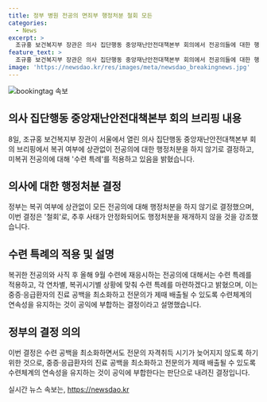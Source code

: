 ```yaml
---
title: 정부 병원 전공의 면죄부 행정처분 철회 모든
categories:
  - News
excerpt: >
  조규홍 보건복지부 장관은 의사 집단행동 중앙재난안전대책본부 회의에서 전공의들에 대한 행정처분 중단을 밝히며, 복귀 여부와 상관없이 모든 전공의에 대해 면죄부를 부여하겠다고 발표했다. 9월 수련에 재응시할 수 있는 수련 특례도 적용되며, 중증·응급환자의 진료 공백을 최소화하고 전문의가 제때 배출될 수 있도록 노력할 것이라 강조했다.
feature_text: >
  조규홍 보건복지부 장관은 의사 집단행동 중앙재난안전대책본부 회의에서 전공의들에 대한 행정처분 중단을 밝히며, 복귀 여부와 상관없이 모든 전공의에 대해 면죄부를 부여하겠다고 발표했다. 9월 수련에 재응시할 수 있는 수련 특례도 적용되며, 중증·응급환자의 진료 공백을 최소화하고 전문의가 제때 배출될 수 있도록 노력할 것이라 강조했다.
image: 'https://newsdao.kr/res/images/meta/newsdao_breakingnews.jpg'
---
```


<p><img src="https://newsdao.kr/res/images/meta/newsdao_breakingnews.jpg" alt="bookingtag 속보" /></p>

<h2 data-ke-size="size26">의사 집단행동 중앙재난안전대책본부 회의 브리핑 내용</h2>

<p data-ke-size="size16">8일, 조규홍 보건복지부 장관이 서울에서 열린 의사 집단행동 중앙재난안전대책본부 회의 브리핑에서 복귀 여부에 상관없이 전공의에 대한 행정처분을 하지 않기로 결정하고, 미복귀 전공의에 대해 '수련 특례'를 적용하고 있음을 밝혔습니다.</p>

<h2 data-ke-size="size24">의사에 대한 행정처분 결정</h2>

<p data-ke-size="size16">정부는 복귀 여부에 상관없이 모든 전공의에 대해 행정처분을 하지 않기로 결정했으며, 이번 결정은 '철회'로, 추후 사태가 안정화되어도 행정처분을 재개하지 않을 것을 강조했습니다.</p>

<h2 data-ke-size="size24">수련 특례의 적용 및 설명</h2>

<p data-ke-size="size16">복귀한 전공의와 사직 후 올해 9월 수련에 재응시하는 전공의에 대해서는 수련 특례를 적용하고, 각 연차별, 복귀시기별 상황에 맞춰 수련 특례를 마련하겠다고 밝혔으며, 이는 중증·응급환자의 진료 공백을 최소화하고 전문의가 제때 배출될 수 있도록 수련체계의 연속성을 유지하는 것이 공익에 부합하는 결정이라고 설명했습니다.</p>

<h2 data-ke-size="size24">정부의 결정 의의</h2>

<p data-ke-size="size16">이번 결정은 수련 공백을 최소화하면서도 전문의 자격취득 시기가 늦어지지 않도록 하기 위한 것으로, 중증·응급환자의 진료 공백을 최소화하고 전문의가 제때 배출될 수 있도록 수련체계의 연속성을 유지하는 것이 공익에 부합한다는 판단으로 내려진 결정입니다.</p>
실시간 뉴스 속보는, <a href="https://newsdao.kr" rel="dofollow">https://newsdao.kr</a>


